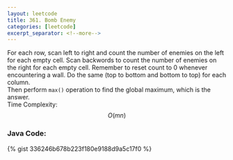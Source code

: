 ```yaml
---
layout: leetcode
title: 361. Bomb Enemy
categories: [leetcode]
excerpt_separator: <!--more-->
---
```

For each row, scan left to right and count the number of enemies on the left for each empty cell. Scan backwords to count the number of enemies on the right for each empty cell. Remember to reset count to 0 whenever encountering a wall.
Do the same (top to bottom and bottom to top) for each column.  
Then perform `max()` operation to find the global maximum, which is the answer.  
Time Complexity: $$O(mn)$$
<!--more-->

### Java Code:
{% gist 336246b678b223f180e9188d9a5c17f0 %}

<div
  class="fb-like"
  data-share="true"
  data-width="450"
  data-show-faces="true">
</div>
<div class="fb-comments" data-href="https://tyge318.github.io/{{page.title}}/" data-numposts="10"></div>
